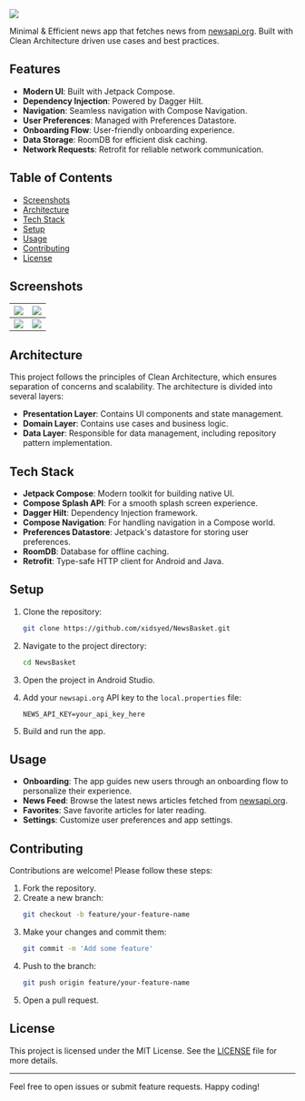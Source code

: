 ![](https://i.imgur.com/5XZ9ylr.png)


Minimal & Efficient news app that fetches news from [newsapi.org](https://newsapi.org/). Built with Clean Architecture driven use cases and best practices.

## Features

- **Modern UI**: Built with Jetpack Compose.
- **Dependency Injection**: Powered by Dagger Hilt.
- **Navigation**: Seamless navigation with Compose Navigation.
- **User Preferences**: Managed with Preferences Datastore.
- **Onboarding Flow**: User-friendly onboarding experience.
- **Data Storage**: RoomDB for efficient disk caching.
- **Network Requests**: Retrofit for reliable network communication.

## Table of Contents

- [Screenshots](#screenshots)
- [Architecture](#architecture)
- [Tech Stack](#tech-stack)
- [Setup](#setup)
- [Usage](#usage)
- [Contributing](#contributing)
- [License](#license)

## Screenshots



| ![](https://i.imgur.com/CFAQmfl.jpeg) | ![](https://i.imgur.com/OfKyLUX.jpeg) |
| ------------------------------------- | ------------------------------------- |
| ![](https://i.imgur.com/xYZ6FfD.jpeg) | ![](https://i.imgur.com/jXsyZTh.jpeg) |


## Architecture

This project follows the principles of Clean Architecture, which ensures separation of concerns and scalability. The architecture is divided into several layers:

- **Presentation Layer**: Contains UI components and state management.
- **Domain Layer**: Contains use cases and business logic.
- **Data Layer**: Responsible for data management, including repository pattern implementation.

## Tech Stack

- **Jetpack Compose**: Modern toolkit for building native UI.
- **Compose Splash API**: For a smooth splash screen experience.
- **Dagger Hilt**: Dependency Injection framework.
- **Compose Navigation**: For handling navigation in a Compose world.
- **Preferences Datastore**: Jetpack's datastore for storing user preferences.
- **RoomDB**: Database for offline caching.
- **Retrofit**: Type-safe HTTP client for Android and Java.

## Setup

1. Clone the repository:
    ```sh
    git clone https://github.com/xidsyed/NewsBasket.git
    ```

2. Navigate to the project directory:
    ```sh
    cd NewsBasket
    ```

3. Open the project in Android Studio.

4. Add your `newsapi.org` API key to the `local.properties` file:
    ```properties
    NEWS_API_KEY=your_api_key_here
    ```

5. Build and run the app.

## Usage

- **Onboarding**: The app guides new users through an onboarding flow to personalize their experience.
- **News Feed**: Browse the latest news articles fetched from [newsapi.org](https://newsapi.org/).
- **Favorites**: Save favorite articles for later reading.
- **Settings**: Customize user preferences and app settings.

## Contributing

Contributions are welcome! Please follow these steps:

1. Fork the repository.
2. Create a new branch:
    ```sh
    git checkout -b feature/your-feature-name
    ```
3. Make your changes and commit them:
    ```sh
    git commit -m 'Add some feature'
    ```
4. Push to the branch:
    ```sh
    git push origin feature/your-feature-name
    ```
5. Open a pull request.

## License

This project is licensed under the MIT License. See the [LICENSE](LICENSE) file for more details.

---

Feel free to open issues or submit feature requests. Happy coding!
